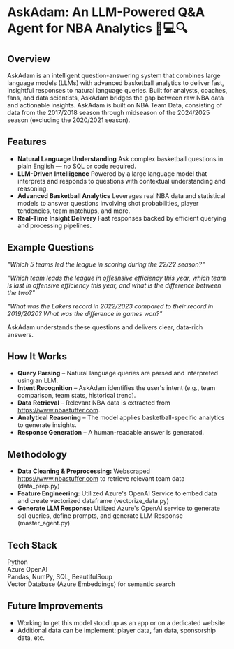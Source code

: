 # AskAdam: An LLM-Powered Q&A Agent for NBA Analytics 🏀💻🔍

## Overview
AskAdam is an intelligent question-answering system that combines large language models (LLMs) with advanced basketball analytics to deliver fast, insightful responses to natural language queries. Built for analysts, coaches, fans, and data scientists, AskAdam bridges the gap between raw NBA data and actionable insights. AskAdam is built on NBA Team Data, consisting of data from the 2017/2018 season through midseason of the 2024/2025 season (excluding the 2020/2021 season).

## Features
- **Natural Language Understanding**
    Ask complex basketball questions in plain English — no SQL or code required.
- **LLM-Driven Intelligence**
    Powered by a large language model that interprets and responds to questions with contextual understanding and reasoning.
- **Advanced Basketball Analytics**
    Leverages real NBA data and statistical models to answer questions involving shot probabilities, player tendencies, team matchups, and more.
- **Real-Time Insight Delivery**
    Fast responses backed by efficient querying and processing pipelines.

## Example Questions
*"Which 5 teams led the league in scoring during the 22/22 season?"*

*"Which team leads the league in offesnsive efficiency this year, which team is last in offensive efficiency this year, and what is the difference between the two?"*

*"What was the Lakers record in 2022/2023 compared to their record in 2019/2020? What was the difference in games won?"*

AskAdam understands these questions and delivers clear, data-rich answers.  

## How It Works
- **Query Parsing** – Natural language queries are parsed and interpreted using an LLM.
- **Intent Recognition** – AskAdam identifies the user's intent (e.g., team comparison, team stats, historical trend).
- **Data Retrieval** – Relevant NBA data is extracted from https://www.nbastuffer.com.
- **Analytical Reasoning** – The model applies basketball-specific analytics to generate insights.
- **Response Generation** – A human-readable answer is generated.


## Methodology
- **Data Cleaning & Preprocessing:** Webscraped https://www.nbastuffer.com to retrieve relevant team data (data_prep.py)
- **Feature Engineering:** Utilized Azure's OpenAI Service to embed data and create vectorized dataframe (vectorize_data.py)
- **Generate LLM Response:** Utilized Azure's OpenAI service to generate sql queries, define prompts, and generate LLM Response (master_agent.py)

## Tech Stack
Python  
Azure OpenAI  
Pandas, NumPy, SQL, BeautifulSoup  
Vector Database (Azure Embeddings) for semantic search  

## Future Improvements
- Working to get this model stood up as an app or on a dedicated website
- Additional data can be implement: player data, fan data, sponsorship data, etc.


